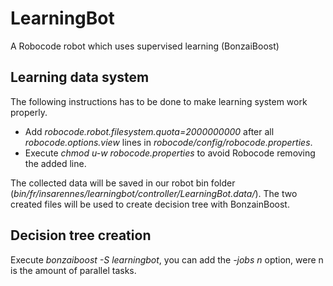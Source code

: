 LearningBot
===========

A Robocode robot which uses supervised learning (BonzaiBoost)


Learning data system
--------------------

The following instructions has to be done to make learning system work properly.

* Add *robocode.robot.filesystem.quota=2000000000* after all *robocode.options.view* lines in *robocode/config/robocode.properties*.
* Execute *chmod u-w robocode.properties* to avoid Robocode removing the added line.

The collected data will be saved in our robot bin folder (*bin/fr/insarennes/learningbot/controller/LearningBot.data/*).
The two created files will be used to create decision tree with BonzainBoost.


Decision tree creation
----------------------

Execute *bonzaiboost -S learningbot*, you can add the *-jobs n* option, were n is the amount of parallel tasks.